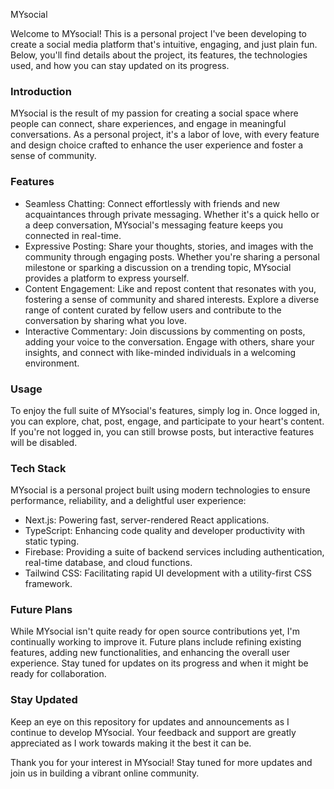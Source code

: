 MYsocial

Welcome to MYsocial! This is a personal project I've been developing to create a social media platform that's intuitive, engaging, and just plain fun. Below, you'll find details about the project, its features, the technologies used, and how you can stay updated on its progress.

### Introduction
MYsocial is the result of my passion for creating a social space where people can connect, share experiences, and engage in meaningful conversations. As a personal project, it's a labor of love, with every feature and design choice crafted to enhance the user experience and foster a sense of community.

### Features
- Seamless Chatting: Connect effortlessly with friends and new acquaintances through private messaging. Whether it's a quick hello or a deep conversation, MYsocial's messaging feature keeps you connected in real-time.
- Expressive Posting: Share your thoughts, stories, and images with the community through engaging posts. Whether you're sharing a personal milestone or sparking a discussion on a trending topic, MYsocial provides a platform to express yourself.
- Content Engagement: Like and repost content that resonates with you, fostering a sense of community and shared interests. Explore a diverse range of content curated by fellow users and contribute to the conversation by sharing what you love.
- Interactive Commentary: Join discussions by commenting on posts, adding your voice to the conversation. Engage with others, share your insights, and connect with like-minded individuals in a welcoming environment.

### Usage
To enjoy the full suite of MYsocial's features, simply log in. Once logged in, you can explore, chat, post, engage, and participate to your heart's content. If you're not logged in, you can still browse posts, but interactive features will be disabled.

### Tech Stack
MYsocial is a personal project built using modern technologies to ensure performance, reliability, and a delightful user experience:
- Next.js: Powering fast, server-rendered React applications.
- TypeScript: Enhancing code quality and developer productivity with static typing.
- Firebase: Providing a suite of backend services including authentication, real-time database, and cloud functions.
- Tailwind CSS: Facilitating rapid UI development with a utility-first CSS framework.

### Future Plans
While MYsocial isn't quite ready for open source contributions yet, I'm continually working to improve it. Future plans include refining existing features, adding new functionalities, and enhancing the overall user experience. Stay tuned for updates on its progress and when it might be ready for collaboration.

### Stay Updated
Keep an eye on this repository for updates and announcements as I continue to develop MYsocial. Your feedback and support are greatly appreciated as I work towards making it the best it can be.

Thank you for your interest in MYsocial! Stay tuned for more updates and join us in building a vibrant online community.